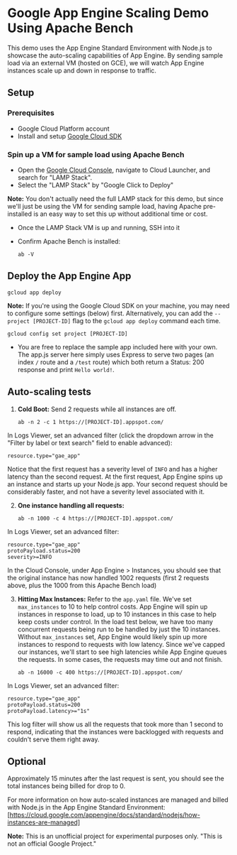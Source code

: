 # Google App Engine Scaling Demo Using Apache Bench
This demo uses the App Engine Standard Environment with Node.js to showcase the auto-scaling capabilities of App Engine. By sending sample load via an external VM (hosted on GCE), we will watch App Engine instances scale up and down in response to traffic.

## Setup
### Prerequisites
* Google Cloud Platform account
* Install and setup [Google Cloud SDK](https://cloud.google.com/sdk/)

### Spin up a VM for sample load using Apache Bench
* Open the [Google Cloud Console](https://console.cloud.google.com/), navigate to Cloud Launcher, and search for "LAMP Stack".
* Select the "LAMP Stack" by "Google Click to Deploy"

**Note:** You don't actually need the full LAMP stack for this demo, but since we'll just be using the VM for sending sample load, having Apache pre-installed is an easy way to set this up without additional time or cost. 
* Once the LAMP Stack VM is up and running, SSH into it
* Confirm Apache Bench is installed:
    
    `ab -V`

## Deploy the App Engine App
    gcloud app deploy
**Note:** If you're using the Google Cloud SDK on your machine, you may need to configure some settings (below) first. Alternatively, you can add the `--project [PROJECT-ID]` flag to the `gcloud app deploy` command each time. 
   
    gcloud config set project [PROJECT-ID]

* You are free to replace the sample app included here with your own. The app.js server here simply uses Express to serve two pages (an index `/` route and a `/test` route) which both return a Status: 200 response and print `Hello world!`.

## Auto-scaling tests
1. **Cold Boot:** Send 2 requests while all instances are off.

    `ab -n 2 -c 1 https://[PROJECT-ID].appspot.com/`

In Logs Viewer, set an advanced filter (click the dropdown arrow in the "Filter by label or text search" field to enable advanced): 

    resource.type="gae_app"

Notice that the first request has a severity level of `INFO` and has a higher latency than the second request. At the first request, App Engine spins up an instance and starts up your Node.js app. Your second request should be considerably faster, and not have a severity level associated with it.

2. **One instance handling all requests:**
    
    `ab -n 1000 -c 4 https://[PROJECT-ID].appspot.com/`

In Logs Viewer, set an advanced filter: 

    resource.type="gae_app"
    protoPayload.status=200
    severity>=INFO

In the Cloud Console, under App Engine > Instances, you should see that the original instance has now handled 1002 requests (first 2 requests above, plus the 1000 from this Apache Bench load)

3. **Hitting Max Instances:** Refer to the `app.yaml` file. We've set `max_instances` to 10 to help control costs. App Engine will spin up instances in response to load, up to 10 instances in this case to help keep costs under control. In the load test below, we have too many concurrent requests being run to be handled by just the 10 instances. Without `max_instances` set, App Engine would likely spin up more instances to respond to requests with low latency. Since we've capped our instances, we'll start to see high latencies while App Engine queues the requests. In some cases, the requests may time out and not finish. 

    `ab -n 16000 -c 400 https://[PROJECT-ID].appspot.com/`

In Logs Viewer, set an advanced filter: 

    resource.type="gae_app"
    protoPayload.status=200
    protoPayload.latency>="1s"

This log filter will show us all the requests that took more than 1 second to respond, indicating that the instances were backlogged with requests and couldn't serve them right away. 

## Optional
Approximately 15 minutes after the last request is sent, you should see the total instances being billed for drop to 0. 

For more information on how auto-scaled instances are managed and billed with Node.js in the App Engine Standard Environment: [https://cloud.google.com/appengine/docs/standard/nodejs/how-instances-are-managed]

**Note:** This is an unofficial project for experimental purposes only. "This is not an official Google Project."




